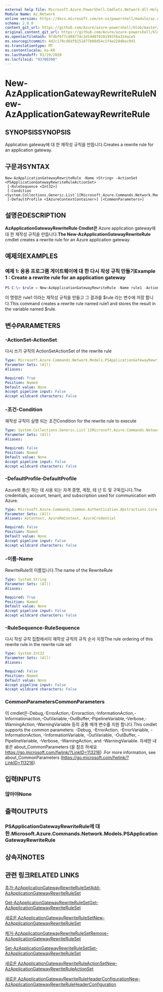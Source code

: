 ```yaml
---
external help file: Microsoft.Azure.PowerShell.Cmdlets.Network.dll-Help.xml
Module Name: Az.Network
online version: https://docs.microsoft.com/en-us/powershell/module/az.network/new-azapplicationgatewayrewriterule
schema: 2.0.0
content_git_url: https://github.com/Azure/azure-powershell/blob/master/src/Network/Network/help/New-AzApplicationGatewayRewriteRule.md
original_content_git_url: https://github.com/Azure/azure-powershell/blob/master/src/Network/Network/help/New-AzApplicationGatewayRewriteRule.md
ms.openlocfilehash: 9fdbf6f7cd88774c2d14d079201993f6a324ace5
ms.sourcegitcommit: 4d2c178cd6df9151877b08d54c1f4a228dbec9d1
ms.translationtype: MT
ms.contentlocale: ko-KR
ms.lasthandoff: 01/29/2020
ms.locfileid: "93700390"
---
```

# <span data-ttu-id="2653a-101">New-AzApplicationGatewayRewriteRule</span><span class="sxs-lookup"><span data-stu-id="2653a-101">New-AzApplicationGatewayRewriteRule</span></span>

## <span data-ttu-id="2653a-102">SYNOPSIS</span><span class="sxs-lookup"><span data-stu-id="2653a-102">SYNOPSIS</span></span>
<span data-ttu-id="2653a-103">Application gateway에 대 한 재작성 규칙을 만듭니다.</span><span class="sxs-lookup"><span data-stu-id="2653a-103">Creates a rewrite rule for an application gateway.</span></span>

## <span data-ttu-id="2653a-104">구문과</span><span class="sxs-lookup"><span data-stu-id="2653a-104">SYNTAX</span></span>

```
New-AzApplicationGatewayRewriteRule -Name <String> -ActionSet <PSApplicationGatewayRewriteRuleActionSet>
 [-RuleSequence <Int32>]
 [-Condition <System.Collections.Generic.List`1[Microsoft.Azure.Commands.Network.Models.PSApplicationGatewayRewriteRuleCondition]>]
 [-DefaultProfile <IAzureContextContainer>] [<CommonParameters>]
```

## <span data-ttu-id="2653a-105">설명은</span><span class="sxs-lookup"><span data-stu-id="2653a-105">DESCRIPTION</span></span>
<span data-ttu-id="2653a-106">**AzApplicationGatewayRewriteRule Cmdlet은** Azure application gateway에 대 한 재작성 규칙을 만듭니다.</span><span class="sxs-lookup"><span data-stu-id="2653a-106">**The New-AzApplicationGatewayRewriteRule** cmdlet creates a rewrite rule for an Azure application gateway.</span></span>

## <span data-ttu-id="2653a-107">예제의</span><span class="sxs-lookup"><span data-stu-id="2653a-107">EXAMPLES</span></span>

### <span data-ttu-id="2653a-108">예제 1: 응용 프로그램 게이트웨이에 대 한 다시 작성 규칙 만들기</span><span class="sxs-lookup"><span data-stu-id="2653a-108">Example 1 : Create a rewrite rule for an application gateway</span></span>
```powershell
PS C:\> $rule = New-AzApplicationGatewayRewriteRule -Name rule1 -ActionSet $action -RuleSequence 101 -Condition $condition
```

<span data-ttu-id="2653a-109">이 명령은 rule1 이라는 재작성 규칙을 만들고 그 결과를 $rule 라는 변수에 저장 합니다.</span><span class="sxs-lookup"><span data-stu-id="2653a-109">This command creates a rewrite rule named rule1 and stores the result in the variable named $rule.</span></span>

## <span data-ttu-id="2653a-110">변수</span><span class="sxs-lookup"><span data-stu-id="2653a-110">PARAMETERS</span></span>

### <span data-ttu-id="2653a-111">-ActionSet</span><span class="sxs-lookup"><span data-stu-id="2653a-111">-ActionSet</span></span>
<span data-ttu-id="2653a-112">다시 쓰기 규칙의 ActionSet</span><span class="sxs-lookup"><span data-stu-id="2653a-112">ActionSet of the rewrite rule</span></span>

```yaml
Type: Microsoft.Azure.Commands.Network.Models.PSApplicationGatewayRewriteRuleActionSet
Parameter Sets: (All)
Aliases:

Required: True
Position: Named
Default value: None
Accept pipeline input: False
Accept wildcard characters: False
```

### <span data-ttu-id="2653a-113">-조건</span><span class="sxs-lookup"><span data-stu-id="2653a-113">-Condition</span></span>
<span data-ttu-id="2653a-114">재작성 규칙이 실행 되는 조건</span><span class="sxs-lookup"><span data-stu-id="2653a-114">Condition for the rewrite rule to execute</span></span>

```yaml
Type: System.Collections.Generic.List`1[Microsoft.Azure.Commands.Network.Models.PSApplicationGatewayRewriteRuleCondition]
Parameter Sets: (All)
Aliases:

Required: False
Position: Named
Default value: None
Accept pipeline input: False
Accept wildcard characters: False
```

### <span data-ttu-id="2653a-115">-DefaultProfile</span><span class="sxs-lookup"><span data-stu-id="2653a-115">-DefaultProfile</span></span>
<span data-ttu-id="2653a-116">Azure와 통신 하는 데 사용 되는 자격 증명, 계정, 테 넌 트 및 구독입니다.</span><span class="sxs-lookup"><span data-stu-id="2653a-116">The credentials, account, tenant, and subscription used for communication with Azure.</span></span>

```yaml
Type: Microsoft.Azure.Commands.Common.Authentication.Abstractions.Core.IAzureContextContainer
Parameter Sets: (All)
Aliases: AzContext, AzureRmContext, AzureCredential

Required: False
Position: Named
Default value: None
Accept pipeline input: False
Accept wildcard characters: False
```

### <span data-ttu-id="2653a-117">-이름</span><span class="sxs-lookup"><span data-stu-id="2653a-117">-Name</span></span>
<span data-ttu-id="2653a-118">RewriteRule의 이름입니다.</span><span class="sxs-lookup"><span data-stu-id="2653a-118">The name of the RewriteRule</span></span>

```yaml
Type: System.String
Parameter Sets: (All)
Aliases:

Required: True
Position: Named
Default value: None
Accept pipeline input: False
Accept wildcard characters: False
```

### <span data-ttu-id="2653a-119">-RuleSequence</span><span class="sxs-lookup"><span data-stu-id="2653a-119">-RuleSequence</span></span>
<span data-ttu-id="2653a-120">다시 작성 규칙 집합에서이 재작성 규칙의 규칙 순서 지정</span><span class="sxs-lookup"><span data-stu-id="2653a-120">The rule ordering of this rewrite rule in the rewrite rule set</span></span>

```yaml
Type: System.Int32
Parameter Sets: (All)
Aliases:

Required: False
Position: Named
Default value: None
Accept pipeline input: False
Accept wildcard characters: False
```

### <span data-ttu-id="2653a-121">CommonParameters</span><span class="sxs-lookup"><span data-stu-id="2653a-121">CommonParameters</span></span>
<span data-ttu-id="2653a-122">이 cmdlet은-Debug,-ErrorAction,-Erroraction,-InformationAction,-Informationaction,-OutVariable,-OutBuffer,-PipelineVariable,-Verbose,-WarningAction,-WarningVariable 등의 공통 매개 변수를 지원 합니다.</span><span class="sxs-lookup"><span data-stu-id="2653a-122">This cmdlet supports the common parameters: -Debug, -ErrorAction, -ErrorVariable, -InformationAction, -InformationVariable, -OutVariable, -OutBuffer, -PipelineVariable, -Verbose, -WarningAction, and -WarningVariable.</span></span> <span data-ttu-id="2653a-123">자세한 내용은 about_CommonParameters (을 참조 하세요 https://go.microsoft.com/fwlink/?LinkID=113216) .</span><span class="sxs-lookup"><span data-stu-id="2653a-123">For more information, see about_CommonParameters (https://go.microsoft.com/fwlink/?LinkID=113216).</span></span>

## <span data-ttu-id="2653a-124">입력</span><span class="sxs-lookup"><span data-stu-id="2653a-124">INPUTS</span></span>

### <span data-ttu-id="2653a-125">않아야</span><span class="sxs-lookup"><span data-stu-id="2653a-125">None</span></span>

## <span data-ttu-id="2653a-126">출력</span><span class="sxs-lookup"><span data-stu-id="2653a-126">OUTPUTS</span></span>

### <span data-ttu-id="2653a-127">PSApplicationGatewayRewriteRule에 대 한.</span><span class="sxs-lookup"><span data-stu-id="2653a-127">Microsoft.Azure.Commands.Network.Models.PSApplicationGatewayRewriteRule</span></span>

## <span data-ttu-id="2653a-128">상속자</span><span class="sxs-lookup"><span data-stu-id="2653a-128">NOTES</span></span>

## <span data-ttu-id="2653a-129">관련 링크</span><span class="sxs-lookup"><span data-stu-id="2653a-129">RELATED LINKS</span></span>

[<span data-ttu-id="2653a-130">추가-AzApplicationGatewayRewriteRuleSet</span><span class="sxs-lookup"><span data-stu-id="2653a-130">Add-AzApplicationGatewayRewriteRuleSet</span></span>](./Add-AzApplicationGatewayRewriteRuleSet.md)

[<span data-ttu-id="2653a-131">Get-AzApplicationGatewayRewriteRuleSet</span><span class="sxs-lookup"><span data-stu-id="2653a-131">Get-AzApplicationGatewayRewriteRuleSet</span></span>](./Get-AzApplicationGatewayRewriteRuleSet.md)

[<span data-ttu-id="2653a-132">새로운 AzApplicationGatewayRewriteRuleSet</span><span class="sxs-lookup"><span data-stu-id="2653a-132">New-AzApplicationGatewayRewriteRuleSet</span></span>](./New-AzApplicationGatewayRewriteRuleSet.md)

[<span data-ttu-id="2653a-133">제거-AzApplicationGatewayRewriteRuleSet</span><span class="sxs-lookup"><span data-stu-id="2653a-133">Remove-AzApplicationGatewayRewriteRuleSet</span></span>](./Remove-AzApplicationGatewayRewriteRuleSet.md)

[<span data-ttu-id="2653a-134">Set-AzApplicationGatewayRewriteRuleSet</span><span class="sxs-lookup"><span data-stu-id="2653a-134">Set-AzApplicationGatewayRewriteRuleSet</span></span>](./Set-AzApplicationGatewayRewriteRuleSet.md)

[<span data-ttu-id="2653a-135">새로운 AzApplicationGatewayRewriteRuleActionSet</span><span class="sxs-lookup"><span data-stu-id="2653a-135">New-AzApplicationGatewayRewriteRuleActionSet</span></span>](./New-AzApplicationGatewayRewriteRuleActionSet.md)

[<span data-ttu-id="2653a-136">새로운 AzApplicationGatewayRewriteRuleHeaderConfiguration</span><span class="sxs-lookup"><span data-stu-id="2653a-136">New-AzApplicationGatewayRewriteRuleHeaderConfiguration</span></span>](./New-AzApplicationGatewayRewriteRuleHeaderConfiguration.md)
